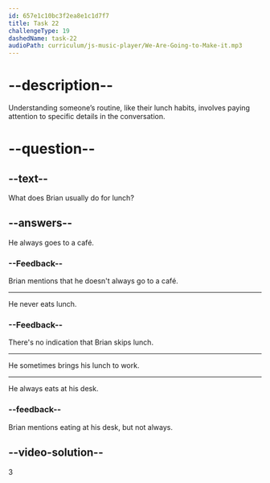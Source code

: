 ```yaml
---
id: 657e1c10bc3f2ea8e1c1d7f7
title: Task 22
challengeType: 19
dashedName: task-22
audioPath: curriculum/js-music-player/We-Are-Going-to-Make-it.mp3
---
```


# --description--

Understanding someone’s routine, like their lunch habits, involves paying attention to specific details in the conversation.

# --question--

## --text--

What does Brian usually do for lunch?

## --answers--

He always goes to a café.

### --Feedback--

Brian mentions that he doesn't always go to a café.

---

He never eats lunch.

### --Feedback--

There's no indication that Brian skips lunch.

---

He sometimes brings his lunch to work.

---

He always eats at his desk.

### --feedback--

Brian mentions eating at his desk, but not always.

## --video-solution--

3
